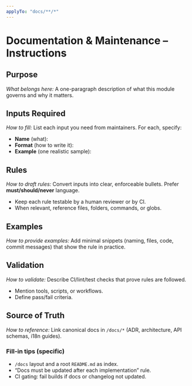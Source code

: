 ```yaml
---
applyTo: "docs/**/*"
---
```


# Documentation & Maintenance – Instructions

## Purpose
_What belongs here:_ A one-paragraph description of what this module governs and why it matters.

## Inputs Required
_How to fill:_ List each input you need from maintainers. For each, specify:
- **Name** (what):  
- **Format** (how to write it):  
- **Example** (one realistic sample):  

## Rules
_How to draft rules:_ Convert inputs into clear, enforceable bullets. Prefer **must/should/never** language.
- Keep each rule testable by a human reviewer or by CI.
- When relevant, reference files, folders, commands, or globs.

## Examples
_How to provide examples:_ Add minimal snippets (naming, files, code, commit messages) that show the rule in practice.

## Validation
_How to validate:_ Describe CI/lint/test checks that prove rules are followed.
- Mention tools, scripts, or workflows.
- Define pass/fail criteria.

## Source of Truth
_How to reference:_ Link canonical docs in `/docs/*` (ADR, architecture, API schemas, i18n guides).


### Fill-in tips (specific)
- `/docs` layout and a root `README.md` as index.
- “Docs must be updated after each implementation” rule.
- CI gating: fail builds if docs or changelog not updated.

